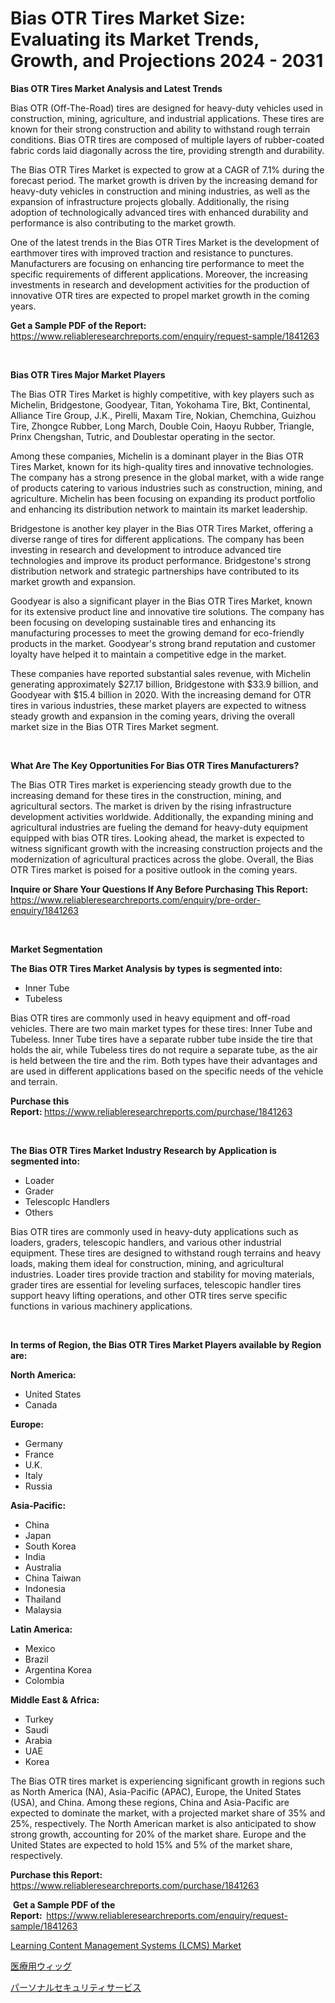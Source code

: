 <p><h1>Bias OTR Tires Market Size: Evaluating its Market Trends, Growth, and Projections 2024 - 2031</h1></p><p><strong>Bias OTR Tires Market Analysis and Latest Trends</strong></p>
<p><p>Bias OTR (Off-The-Road) tires are designed for heavy-duty vehicles used in construction, mining, agriculture, and industrial applications. These tires are known for their strong construction and ability to withstand rough terrain conditions. Bias OTR tires are composed of multiple layers of rubber-coated fabric cords laid diagonally across the tire, providing strength and durability.</p><p>The Bias OTR Tires Market is expected to grow at a CAGR of 7.1% during the forecast period. The market growth is driven by the increasing demand for heavy-duty vehicles in construction and mining industries, as well as the expansion of infrastructure projects globally. Additionally, the rising adoption of technologically advanced tires with enhanced durability and performance is also contributing to the market growth.</p><p>One of the latest trends in the Bias OTR Tires Market is the development of earthmover tires with improved traction and resistance to punctures. Manufacturers are focusing on enhancing tire performance to meet the specific requirements of different applications. Moreover, the increasing investments in research and development activities for the production of innovative OTR tires are expected to propel market growth in the coming years.</p></p>
<p><strong>Get a Sample PDF of the Report:&nbsp;</strong> <a href="https://www.reliableresearchreports.com/enquiry/request-sample/1841263">https://www.reliableresearchreports.com/enquiry/request-sample/1841263</a></p>
<p>&nbsp;</p>
<p><strong>Bias OTR Tires Major Market Players</strong></p>
<p><p>The Bias OTR Tires Market is highly competitive, with key players such as Michelin, Bridgestone, Goodyear, Titan, Yokohama Tire, Bkt, Continental, Alliance Tire Group, J.K., Pirelli, Maxam Tire, Nokian, Chemchina, Guizhou Tire, Zhongce Rubber, Long March, Double Coin, Haoyu Rubber, Triangle, Prinx Chengshan, Tutric, and Doublestar operating in the sector.</p><p>Among these companies, Michelin is a dominant player in the Bias OTR Tires Market, known for its high-quality tires and innovative technologies. The company has a strong presence in the global market, with a wide range of products catering to various industries such as construction, mining, and agriculture. Michelin has been focusing on expanding its product portfolio and enhancing its distribution network to maintain its market leadership.</p><p>Bridgestone is another key player in the Bias OTR Tires Market, offering a diverse range of tires for different applications. The company has been investing in research and development to introduce advanced tire technologies and improve its product performance. Bridgestone's strong distribution network and strategic partnerships have contributed to its market growth and expansion.</p><p>Goodyear is also a significant player in the Bias OTR Tires Market, known for its extensive product line and innovative tire solutions. The company has been focusing on developing sustainable tires and enhancing its manufacturing processes to meet the growing demand for eco-friendly products in the market. Goodyear's strong brand reputation and customer loyalty have helped it to maintain a competitive edge in the market.</p><p>These companies have reported substantial sales revenue, with Michelin generating approximately $27.17 billion, Bridgestone with $33.9 billion, and Goodyear with $15.4 billion in 2020. With the increasing demand for OTR tires in various industries, these market players are expected to witness steady growth and expansion in the coming years, driving the overall market size in the Bias OTR Tires Market segment.</p></p>
<p>&nbsp;</p>
<p><strong>What Are The Key Opportunities For Bias OTR Tires Manufacturers?</strong></p>
<p><p>The Bias OTR Tires market is experiencing steady growth due to the increasing demand for these tires in the construction, mining, and agricultural sectors. The market is driven by the rising infrastructure development activities worldwide. Additionally, the expanding mining and agricultural industries are fueling the demand for heavy-duty equipment equipped with bias OTR tires. Looking ahead, the market is expected to witness significant growth with the increasing construction projects and the modernization of agricultural practices across the globe. Overall, the Bias OTR Tires market is poised for a positive outlook in the coming years.</p></p>
<p><strong>Inquire or Share Your Questions If Any Before Purchasing This Report:</strong> <a href="https://www.reliableresearchreports.com/enquiry/pre-order-enquiry/1841263">https://www.reliableresearchreports.com/enquiry/pre-order-enquiry/1841263</a></p>
<p>&nbsp;</p>
<p><strong>Market Segmentation</strong></p>
<p><strong>The Bias OTR Tires Market Analysis by types is segmented into:</strong></p>
<p><ul><li>Inner Tube</li><li>Tubeless</li></ul></p>
<p><p>Bias OTR tires are commonly used in heavy equipment and off-road vehicles. There are two main market types for these tires: Inner Tube and Tubeless. Inner Tube tires have a separate rubber tube inside the tire that holds the air, while Tubeless tires do not require a separate tube, as the air is held between the tire and the rim. Both types have their advantages and are used in different applications based on the specific needs of the vehicle and terrain.</p></p>
<p><strong>Purchase this Report:&nbsp;</strong><a href="https://www.reliableresearchreports.com/purchase/1841263">https://www.reliableresearchreports.com/purchase/1841263</a></p>
<p>&nbsp;</p>
<p><strong>The Bias OTR Tires Market Industry Research by Application is segmented into:</strong></p>
<p><ul><li>Loader</li><li>Grader</li><li>TelescopIc Handlers</li><li>Others</li></ul></p>
<p><p>Bias OTR tires are commonly used in heavy-duty applications such as loaders, graders, telescopic handlers, and various other industrial equipment. These tires are designed to withstand rough terrains and heavy loads, making them ideal for construction, mining, and agricultural industries. Loader tires provide traction and stability for moving materials, grader tires are essential for leveling surfaces, telescopic handler tires support heavy lifting operations, and other OTR tires serve specific functions in various machinery applications.</p></p>
<p>&nbsp;</p>
<p><strong>In terms of Region, the Bias OTR Tires Market Players available by Region are:</strong></p>
<p>
    <p> <strong> North America: </strong>
        <ul>
            <li>United States</li>
            <li>Canada</li>
        </ul>
        </p> 
    <p> <strong> Europe: </strong>
        <ul>
            <li>Germany</li>
            <li>France</li>
            <li>U.K.</li>
            <li>Italy</li>
            <li>Russia</li>
        </ul>
        </p> 
    <p> <strong> Asia-Pacific: </strong>
        <ul>
            <li>China</li>
            <li>Japan</li>
            <li>South Korea</li>
            <li>India</li>
            <li>Australia</li>
            <li>China Taiwan</li>
            <li>Indonesia</li>
            <li>Thailand</li>
            <li>Malaysia</li>
        </ul>
        </p> 
    <p> <strong> Latin America: </strong>
        <ul>
            <li>Mexico</li>
            <li>Brazil</li>
            <li>Argentina Korea</li>
            <li>Colombia</li>
        </ul>
        </p> 
    <p> <strong> Middle East & Africa: </strong>
        <ul>
            <li>Turkey</li>
            <li>Saudi</li>
            <li>Arabia</li>
            <li>UAE</li>
            <li>Korea</li>
        </ul>
    </p>
    </p>
<p><p>The Bias OTR tires market is experiencing significant growth in regions such as North America (NA), Asia-Pacific (APAC), Europe, the United States (USA), and China. Among these regions, China and Asia-Pacific are expected to dominate the market, with a projected market share of 35% and 25%, respectively. The North American market is also anticipated to show strong growth, accounting for 20% of the market share. Europe and the United States are expected to hold 15% and 5% of the market share, respectively.</p></p>
<p><strong>Purchase this Report: </strong><a href="https://www.reliableresearchreports.com/purchase/1841263">https://www.reliableresearchreports.com/purchase/1841263</a></p>
<p>&nbsp;<strong>Get a Sample PDF of the Report:&nbsp;&nbsp;</strong><a href="https://www.reliableresearchreports.com/enquiry/request-sample/1841263">https://www.reliableresearchreports.com/enquiry/request-sample/1841263</a></p>
<p><strong></strong></p>
<p><p><a href="https://view.publitas.com/reportprime-1/learning-content-management-systems-lcms-market-dynamics-2023-2030-also-about-its-market-trends-projections-and-opportunities/">Learning Content Management Systems (LCMS) Market</a></p><p><a href="https://medium.com/@ebonyhane1955/%E5%8C%BB%E7%99%82%E7%94%A8%E3%81%8B%E3%81%A4%E3%82%89%E3%81%AE%E5%B8%82%E5%A0%B4%E3%83%AC%E3%83%9D%E3%83%BC%E3%83%88%E3%81%AF-%E3%81%93%E3%81%AE%E5%B8%82%E5%A0%B4%E3%81%AE%E6%9C%80%E6%96%B0%E3%81%AE%E3%83%88%E3%83%AC%E3%83%B3%E3%83%89%E3%81%A8%E6%88%90%E9%95%B7%E6%A9%9F%E4%BC%9A%E3%82%92%E6%98%8E%E3%82%89%E3%81%8B%E3%81%AB%E3%81%97%E3%81%BE%E3%81%99-96df179e3203">医療用ウィッグ</a></p><p><a href="https://medium.com/@ebonyhane1955/%E5%80%8B%E4%BA%BA%E3%82%BB%E3%82%AD%E3%83%A5%E3%83%AA%E3%83%86%E3%82%A3%E3%82%B5%E3%83%BC%E3%83%93%E3%82%B9%E5%B8%82%E5%A0%B4%E5%88%86%E6%9E%90-%E3%81%9D%E3%81%AEcagr-%E5%B8%82%E5%A0%B4%E3%82%BB%E3%82%B0%E3%83%A1%E3%83%B3%E3%83%86%E3%83%BC%E3%82%B7%E3%83%A7%E3%83%B3-%E3%81%8A%E3%82%88%E3%81%B3%E3%82%B0%E3%83%AD%E3%83%BC%E3%83%90%E3%83%AB%E7%94%A3%E6%A5%AD%E6%A6%82%E8%A6%81-a55625da265c">パーソナルセキュリティサービス</a></p></p>